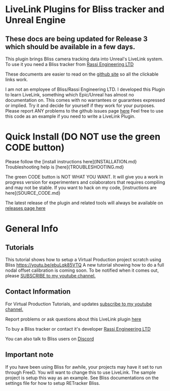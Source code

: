 # LiveLink Plugins for Bliss tracker and Unreal Engine

## These docs are being updated for Release 3 which should be available in a few days.

This plugin brings Bliss camera tracking data into Unreal's LiveLink system.  To use it you need a Bliss tracker from [Rassi Engineering LTD](https://www.retracker.co/)

These documents are easier to read on the [github site](https://github.com/MiloMindbender/LiveLinkPlugins) so all the clickable links work.

I am not an employee of Bliss/Rassi Engineering LTD.  I developed this Plugin to learn LiveLink, something which Epic/Unreal has almost no documentation on.  This comes with no warrantees or guarantees expressed or implied. Try it and decide for yourself if they work for your purposes.  Please report ANY problems to the github issues page [here](https://github.com/MiloMindbender/LiveLinkPlugins/issues)  Feel free to use this code as an example if you need to write a LiveLink Plugin.

# Quick Install (DO NOT use the green CODE button)

Please follow the [install instructions here](INSTALLATION.md} Troubleshooting help is [here]{TROUBLESHOOTING.md}

The green CODE button is NOT WHAT YOU WANT.  It will give you a work in progress version for experimenters and colaborators that requires compiling and may not be stable.  If you want to hack on my code, [instructions are here](SOURCE_CODE.md}

The latest release of the plugin and related tools will always be available on [releases page here](https://github.com/MiloMindbender/LiveLinkPlugins/releases)

# General Info

## Tutorials

This tutorial shows how to setup a Virtual Production project scratch using Bliss https://youtu.be/ebuLqk85VTQ
A new tutorial showing how to do a full nodal offset calibration is coming soon.  To be notified when it comes out, please [SUBSCRIBE to my youtube channel.](https://www.youtube.com/user/GregCorson)

## Contact Information

For Virtual Production Tutorials, and updates [subscribe to my youtube channel.](https://www.youtube.com/user/GregCorson)

Report problems or ask questions about this LiveLink plugin [here](https://github.com/MiloMindbender/LiveLinkPlugins/issues)

To buy a Bliss tracker or contact it's developer [Rassi Engineering LTD](https://www.retracker.co/)

You can also talk to Bliss users on [Discord](https://discord.gg/SsftMDMZfJ)

## Important note

If you have been using Bliss for awhile, your projects may have it set to run through FreeD.  You will want to change this to use LiveLink.  The sample project is setup this way as an example.  See Bliss documentations on the settings file for how to setup RETracker Bliss.
